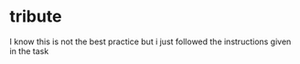 # tribute
I know this is not the best practice but i just followed the instructions given in the task

